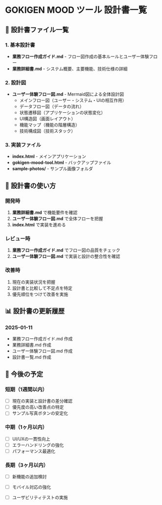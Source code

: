 # GOKIGEN MOOD ツール 設計書一覧

## 📁 設計書ファイル一覧

### 1. 基本設計書
- **業務フロー作成ガイド.md** - フロー図作成の基本ルールとユーザー体験フロー
- **業務詳細書.md** - システム概要、主要機能、技術仕様の詳細

### 2. 設計図
- **ユーザー体験フロー図.md** - Mermaid図による全体設計図
  - メインフロー図（ユーザー・システム・UIの相互作用）
  - データフロー図（データの流れ）
  - 状態遷移図（アプリケーションの状態変化）
  - UI構造図（画面レイアウト）
  - 機能マップ（機能の階層構造）
  - 技術構成図（技術スタック）

### 3. 実装ファイル
- **index.html** - メインアプリケーション
- **gokigen-mood-tool.html** - バックアップファイル
- **sample-photos/** - サンプル画像フォルダ

## 🎯 設計書の使い方

### 開発時
1. **業務詳細書.md** で機能要件を確認
2. **ユーザー体験フロー図.md** で全体フローを把握
3. **index.html** で実装を進める

### レビュー時
1. **業務フロー作成ガイド.md** でフロー図の品質をチェック
2. **ユーザー体験フロー図.md** で実装と設計の整合性を確認

### 改善時
1. 現在の実装状況を把握
2. 設計書と比較して不足点を特定
3. 優先順位をつけて改善を実施

## 📊 設計書の更新履歴

### 2025-01-11
- 業務フロー作成ガイド.md 作成
- 業務詳細書.md 作成
- ユーザー体験フロー図.md 作成
- 設計書一覧.md 作成

## 🔄 今後の予定

### 短期（1週間以内）
- [ ] 現在の実装と設計書の差分確認
- [ ] 優先度の高い改善点の特定
- [ ] サンプル写真ボタンの安定化

### 中期（1ヶ月以内）
- [ ] UI/UXの一貫性向上
- [ ] エラーハンドリングの強化
- [ ] パフォーマンス最適化

### 長期（3ヶ月以内）
- [ ] 新機能の追加検討
- [ ] モバイル対応の強化
- [ ] ユーザビリティテストの実施






